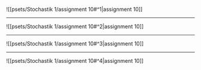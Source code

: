![[psets/Stochastik 1/assignment 10#^1|assignment 10]]

---

![[psets/Stochastik 1/assignment 10#^2|assignment 10]]

---

![[psets/Stochastik 1/assignment 10#^3|assignment 10]]

---

![[psets/Stochastik 1/assignment 10#^4|assignment 10]]
